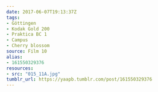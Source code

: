 ```yaml
---
date: 2017-06-07T19:13:37Z
tags:
- Göttingen
- Kodak Gold 200
- Praktica BC 1
- Campus
- Cherry blossom
source: Film 10
alias:
- 161550329376
resources:
- src: "015_11A.jpg"
tumblr_url: https://yaapb.tumblr.com/post/161550329376
---
```

